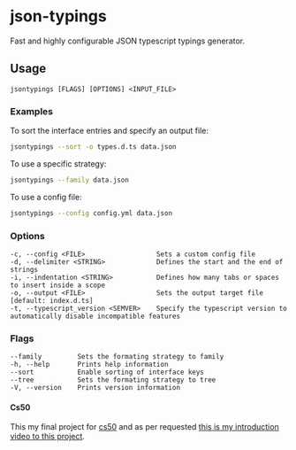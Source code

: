 # json-typings

Fast and highly configurable JSON typescript typings generator.

## Usage

```none
jsontypings [FLAGS] [OPTIONS] <INPUT_FILE>
```

### Examples

To sort the interface entries and specify an output file:

```bash
jsontypings --sort -o types.d.ts data.json
```

To use a specific strategy:

```bash
jsontypings --family data.json
```

To use a config file:

```bash
jsontypings --config config.yml data.json
```

### Options

```none
-c, --config <FILE>                  Sets a custom config file
-d, --delimiter <STRING>             Defines the start and the end of strings
-i, --indentation <STRING>           Defines how many tabs or spaces to insert inside a scope
-o, --output <FILE>                  Sets the output target file [default: index.d.ts]
-t, --typescript_version <SEMVER>    Specify the typescript version to automatically disable incompatible features
```

### Flags

```none
--family         Sets the formating strategy to family
-h, --help       Prints help information
--sort           Enable sorting of interface keys
--tree           Sets the formating strategy to tree
-V, --version    Prints version information
```

#### Cs50

This my final project for [cs50](https://cs50.harvard.edu/) and as per requested [this is my introduction video to this project](https://youtu.be/UquHbo7umzg).
